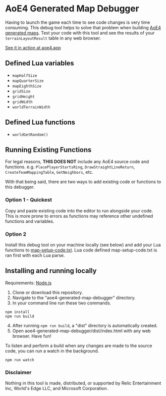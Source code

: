 # AoE4 Generated Map Debugger
Having to launch the game each time to see code changes is very time consuming. This debug tool helps to solve that problem when building [AoE4 generated maps](https://support.ageofempires.com/hc/en-us/sections/4409136290324-Generated-Maps). Test your code with this tool and see the results of your `terrainLayoutResult` table in any web browser.

[See it in action at aoe4.app](https://aoe4.app/)

## Defined Lua variables
* `mapHalfSize`
* `mapQuarterSize`
* `mapEighthSize`
* `gridSize`
* `gridHeight`
* `gridWidth`
* `worldTerrainWidth`

## Defined Lua functions
* `worldGetRandom()`

## Running Existing Functions

For legal reasons, **THIS DOES NOT** include any AoE4 source code and functions. e.g. `PlacePlayerStartsRing`, `DrawStraightLineReturn`,  `CreateTeamMappingTable`, `GetNeighbors`, etc.

With that being said, there are two ways to add existing code or functions to this debugger.

### Option 1 - Quickest
Copy and paste existing code into the editor to run alongside your code. This is more prone to errors as functions may reference other undefined functions and variables.
### Option 2
Install this debug tool on your machine locally (see below) and add your Lua functions to [map-setup-code.txt](https://github.com/Drumsin/aoe4-generated-map-debugger/blob/master/src/lua-imports/map-setup-code.txt). Lua code defined map-setup-code.txt is ran first with each Lua parse.

## Installing and running locally

Requirements: [Node.js](https://nodejs.org/en/download/)

1. Clone or download this repository.
2. Navigate to the "aoe4-generated-map-debugger" directory.
3. In your command line run these two commands.
```
npm install
npm run build
```
4. After running `npm run build`, a "dist" directory is automatically created.
5. Open aoe4-generated-map-debugger/dist/index.html with any web browser. Have fun!


To listen and perform a build when any changes are made to the source code, you can run a watch in the background.
```
npm run watch
```

### Disclaimer
Nothing in this tool is made, distributed, or supported by Relic Entertainment Inc, World's Edge LLC, and Microsoft Corporation.

